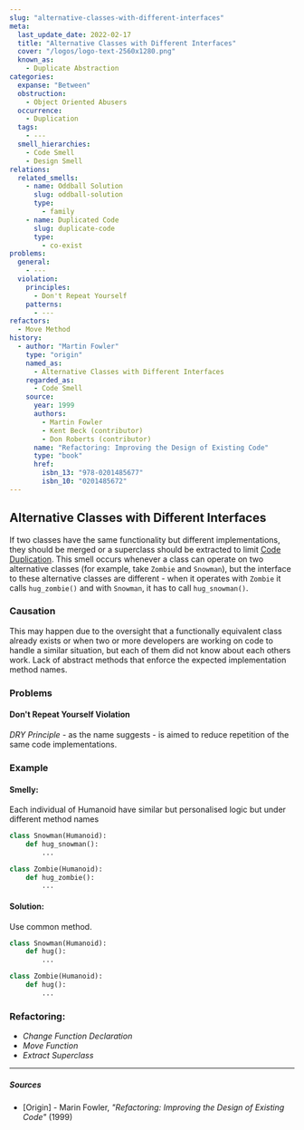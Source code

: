 ```yaml
---
slug: "alternative-classes-with-different-interfaces"
meta:
  last_update_date: 2022-02-17
  title: "Alternative Classes with Different Interfaces"
  cover: "/logos/logo-text-2560x1280.png"
  known_as:
    - Duplicate Abstraction
categories:
  expanse: "Between"
  obstruction:
    - Object Oriented Abusers
  occurrence:
    - Duplication
  tags:
    - ---
  smell_hierarchies:
    - Code Smell
    - Design Smell
relations:
  related_smells:
    - name: Oddball Solution
      slug: oddball-solution
      type:
        - family
    - name: Duplicated Code
      slug: duplicate-code
      type:
        - co-exist
problems:
  general:
    - ---
  violation:
    principles:
      - Don't Repeat Yourself
    patterns:
      - ---
refactors:
  - Move Method
history:
  - author: "Martin Fowler"
    type: "origin"
    named_as:
      - Alternative Classes with Different Interfaces
    regarded_as:
      - Code Smell
    source:
      year: 1999
      authors:
        - Martin Fowler
        - Kent Beck (contributor)
        - Don Roberts (contributor)
      name: "Refactoring: Improving the Design of Existing Code"
      type: "book"
      href:
        isbn_13: "978-0201485677"
        isbn_10: "0201485672"
---
```


## Alternative Classes with Different Interfaces

If two classes have the same functionality but different implementations, they should be merged or a superclass should be extracted to limit [Code Duplication](./duplicated-code.md). This smell occurs whenever a class can operate on two alternative classes (for example, take `Zombie` and `Snowman`), but the interface to these alternative classes are different - when it operates with `Zombie` it calls `hug_zombie()` and with `Snowman`, it has to call `hug_snowman()`.

### Causation

This may happen due to the oversight that a functionally equivalent class already exists or when two or more developers are working on code to handle a similar situation, but each of them did not know about each others work. Lack of abstract methods that enforce the expected implementation method names.

### Problems

#### **Don't Repeat Yourself Violation**

_DRY Principle_ - as the name suggests - is aimed to reduce repetition of the same code implementations.

### Example

<div class="example-block">

#### Smelly:

Each individual of Humanoid have similar but personalised logic but under different method names

```py
class Snowman(Humanoid):
    def hug_snowman():
        ...

class Zombie(Humanoid):
    def hug_zombie():
        ...
```

#### Solution:

Use common method.

```py
class Snowman(Humanoid):
    def hug():
        ...

class Zombie(Humanoid):
    def hug():
        ...
```

</div>

### Refactoring:

- _Change Function Declaration_
- _Move Function_
- _Extract Superclass_

---

##### Sources

- [Origin] - Marin Fowler, _"Refactoring: Improving the Design of Existing Code"_ (1999)
